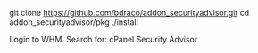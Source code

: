 
git clone https://github.com/bdraco/addon_securityadvisor.git
cd addon_securityadvisor/pkg
./install

Login to WHM.  Search for:  cPanel Security Advisor
